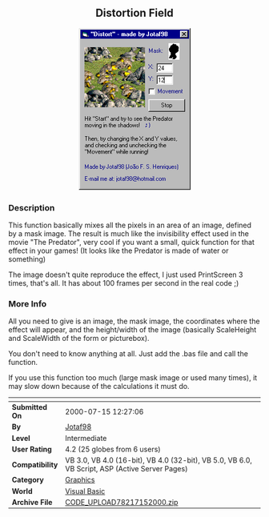 ﻿<div align="center">

## Distortion Field

<img src="PIC20007151933272867.gif">
</div>

### Description

This function basically mixes all the pixels in an area of an image, defined by a mask image. The result is much like the invisibility effect used in the movie "The Predator", very cool if you want a small, quick function for that effect in your games! (It looks like the Predator is made of water or something)

The image doesn't quite reproduce the effect, I just used PrintScreen 3 times, that's all. It has about 100 frames per second in the real code ;)
 
### More Info
 
All you need to give is an image, the mask image, the coordinates where the effect will appear, and the height/width of the image (basically ScaleHeight and ScaleWidth of the form or picturebox).

You don't need to know anything at all. Just add the .bas file and call the function.

If you use this function too much (large mask image or used many times), it may slow down because of the calculations it must do.


<span>             |<span>
---                |---
**Submitted On**   |2000-07-15 12:27:06
**By**             |[Jotaf98](https://github.com/Planet-Source-Code/PSCIndex/blob/master/ByAuthor/jotaf98.md)
**Level**          |Intermediate
**User Rating**    |4.2 (25 globes from 6 users)
**Compatibility**  |VB 3\.0, VB 4\.0 \(16\-bit\), VB 4\.0 \(32\-bit\), VB 5\.0, VB 6\.0, VB Script, ASP \(Active Server Pages\) 
**Category**       |[Graphics](https://github.com/Planet-Source-Code/PSCIndex/blob/master/ByCategory/graphics__1-46.md)
**World**          |[Visual Basic](https://github.com/Planet-Source-Code/PSCIndex/blob/master/ByWorld/visual-basic.md)
**Archive File**   |[CODE\_UPLOAD78217152000\.zip](https://github.com/Planet-Source-Code/jotaf98-distortion-field__1-9792/archive/master.zip)








